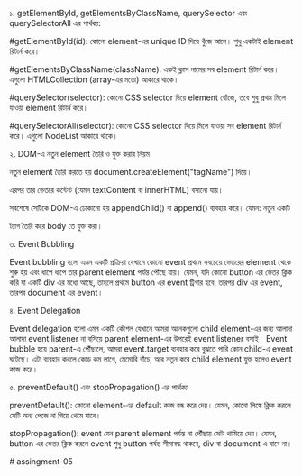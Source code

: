 ১. getElementById, getElementsByClassName, querySelector এবং querySelectorAll এর পার্থক্য:

#getElementById(id): কোনো element-এর unique ID দিয়ে খুঁজে আনে। শুধু একটাই element রিটার্ন করে।

#getElementsByClassName(className): একই ক্লাস নামের সব element রিটার্ন করে। এগুলো HTMLCollection (array-এর মতো) আকারে থাকে।

#querySelector(selector): কোনো CSS selector দিয়ে element খোঁজে, তবে শুধু প্রথম মিলে যাওয়া element রিটার্ন করে।

#querySelectorAll(selector): কোনো CSS selector দিয়ে মিলে যাওয়া সব element রিটার্ন করে। এগুলো NodeList আকারে থাকে।

২. DOM-এ নতুন element তৈরি ও যুক্ত করার নিয়ম

নতুন element তৈরি করতে হয় document.createElement("tagName") দিয়ে।

এরপর তার ভেতরে কন্টেন্ট (যেমন textContent বা innerHTML) বসানো যায়।

সবশেষে সেটিকে DOM-এ ঢোকানো হয় appendChild() বা append() ব্যবহার করে।
 যেমন: নতুন একটি <p> ট্যাগ তৈরি করে body তে যুক্ত করা।

৩. Event Bubbling

Event bubbling হলো এমন একটি প্রক্রিয়া যেখানে কোনো event প্রথমে সবচেয়ে ভেতরের element থেকে শুরু হয় এবং ধাপে ধাপে তার parent element পর্যন্ত পৌঁছে যায়।
 যেমন, যদি কোনো button এর ভেতর ক্লিক করি যা একটি div এর মধ্যে আছে, তাহলে প্রথমে button এর event ট্রিগার হবে, তারপর div এর event, তারপর document এর event।

৪. Event Delegation

Event delegation হলো এমন একটি কৌশল যেখানে আমরা অনেকগুলো child element-এর জন্য আলাদা আলাদা event listener না বসিয়ে parent element-এর উপরেই event listener বসাই।
Event bubble হয়ে parent-এ পৌঁছালে, আমরা event.target ব্যবহার করে বুঝতে পারি কোন child-এ event ঘটেছে।
 এটা ব্যবহার করলে কোড কম লাগে, মেমোরি বাঁচে, আর নতুন করে child element যুক্ত হলেও event কাজ করে।

৫. preventDefault() এবং stopPropagation() এর পার্থক্য

preventDefault(): কোনো element-এর default কাজ বন্ধ করে দেয়।
 যেমন, কোনো লিঙ্কে ক্লিক করলে সেটি অন্য পেজে না গিয়ে থেমে যাবে।

stopPropagation(): event যেন parent element পর্যন্ত না পৌঁছায় সেটা থামিয়ে দেয়।
 যেমন, button এর ভেতর ক্লিক করলে event শুধু button পর্যন্ত সীমাবদ্ধ থাকবে, div বা document এ যাবে না।

#   a s s i n g m e n t - 0 5  
 